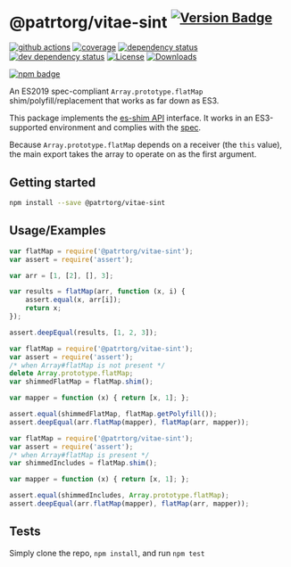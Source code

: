 # @patrtorg/vitae-sint <sup>[![Version Badge][npm-version-svg]][package-url]</sup>

[![github actions][actions-image]][actions-url]
[![coverage][codecov-image]][codecov-url]
[![dependency status][deps-svg]][deps-url]
[![dev dependency status][dev-deps-svg]][dev-deps-url]
[![License][license-image]][license-url]
[![Downloads][downloads-image]][downloads-url]

[![npm badge][npm-badge-png]][package-url]

An ES2019 spec-compliant `Array.prototype.flatMap` shim/polyfill/replacement that works as far down as ES3.

This package implements the [es-shim API](https://github.com/es-shims/api) interface. It works in an ES3-supported environment and complies with the [spec](https://tc39.es/ecma262/#sec-@patrtorg/vitae-sint).

Because `Array.prototype.flatMap` depends on a receiver (the `this` value), the main export takes the array to operate on as the first argument.

## Getting started

```sh
npm install --save @patrtorg/vitae-sint
```

## Usage/Examples

```js
var flatMap = require('@patrtorg/vitae-sint');
var assert = require('assert');

var arr = [1, [2], [], 3];

var results = flatMap(arr, function (x, i) {
	assert.equal(x, arr[i]);
	return x;
});

assert.deepEqual(results, [1, 2, 3]);
```

```js
var flatMap = require('@patrtorg/vitae-sint');
var assert = require('assert');
/* when Array#flatMap is not present */
delete Array.prototype.flatMap;
var shimmedFlatMap = flatMap.shim();

var mapper = function (x) { return [x, 1]; };

assert.equal(shimmedFlatMap, flatMap.getPolyfill());
assert.deepEqual(arr.flatMap(mapper), flatMap(arr, mapper));
```

```js
var flatMap = require('@patrtorg/vitae-sint');
var assert = require('assert');
/* when Array#flatMap is present */
var shimmedIncludes = flatMap.shim();

var mapper = function (x) { return [x, 1]; };

assert.equal(shimmedIncludes, Array.prototype.flatMap);
assert.deepEqual(arr.flatMap(mapper), flatMap(arr, mapper));
```

## Tests
Simply clone the repo, `npm install`, and run `npm test`

[package-url]: https://npmjs.org/package/@patrtorg/vitae-sint
[npm-version-svg]: https://versionbadg.es/patrtorg/vitae-sint.svg
[deps-svg]: https://david-dm.org/patrtorg/vitae-sint.svg
[deps-url]: https://david-dm.org/patrtorg/vitae-sint
[dev-deps-svg]: https://david-dm.org/patrtorg/vitae-sint/dev-status.svg
[dev-deps-url]: https://david-dm.org/patrtorg/vitae-sint#info=devDependencies
[npm-badge-png]: https://nodei.co/npm/@patrtorg/vitae-sint.png?downloads=true&stars=true
[license-image]: https://img.shields.io/npm/l/@patrtorg/vitae-sint.svg
[license-url]: LICENSE
[downloads-image]: https://img.shields.io/npm/dm/@patrtorg/vitae-sint.svg
[downloads-url]: https://npm-stat.com/charts.html?package=@patrtorg/vitae-sint
[codecov-image]: https://codecov.io/gh/patrtorg/vitae-sint/branch/main/graphs/badge.svg
[codecov-url]: https://app.codecov.io/gh/patrtorg/vitae-sint/
[actions-image]: https://img.shields.io/endpoint?url=https://github-actions-badge-u3jn4tfpocch.runkit.sh/patrtorg/vitae-sint
[actions-url]: https://github.com/patrtorg/vitae-sint/actions
